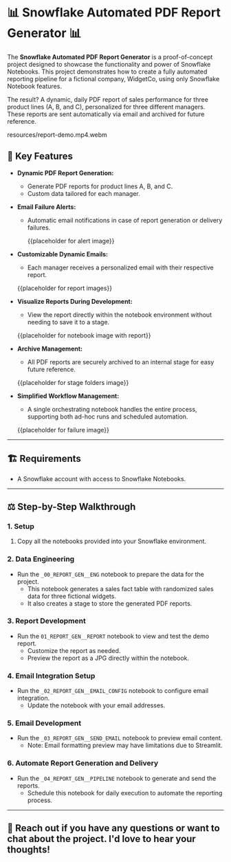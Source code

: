 # 📊 Snowflake Automated PDF Report Generator 📊

The **Snowflake Automated PDF Report Generator** is a proof-of-concept project designed to showcase the functionality and power of Snowflake Notebooks. This project demonstrates how to create a fully automated reporting pipeline for a fictional company, WidgetCo, using only Snowflake Notebook features.

The result? A dynamic, daily PDF report of sales performance for three product lines (A, B, and C), personalized for three different managers. These reports are sent automatically via email and archived for future reference.

resources/report-demo.mp4.webm

## 🔧 Key Features

- **Dynamic PDF Report Generation:**
  - Generate PDF reports for product lines A, B, and C.
  - Custom data tailored for each manager.

- **Email Failure Alerts:**
  - Automatic email notifications in case of report generation or delivery failures.
 
    {{placeholder for alert image}}

- **Customizable Dynamic Emails:**
  - Each manager receives a personalized email with their respective report.

  {{placeholder for report images}}

- **Visualize Reports During Development:**
  - View the report directly within the notebook environment without needing to save it to a stage.

  {{placeholder for notebook image with report}}

- **Archive Management:**
  - All PDF reports are securely archived to an internal stage for easy future reference.

  {{placeholder for stage folders image}}

- **Simplified Workflow Management:**
  - A single orchestrating notebook handles the entire process, supporting both ad-hoc runs and scheduled automation.

  {{placeholder for failure image}}

---

## 🏗️ Requirements

- A Snowflake account with access to Snowflake Notebooks.

---

## ⚖️ Step-by-Step Walkthrough

### 1. Setup
1. Copy all the notebooks provided into your Snowflake environment.

### 2. Data Engineering
- Run the `_00_REPORT_GEN__ENG` notebook to prepare the data for the project.
  - This notebook generates a sales fact table with randomized sales data for three fictional widgets.
  - It also creates a stage to store the generated PDF reports.

### 3. Report Development
- Run the `01_REPORT_GEN__REPORT` notebook to view and test the demo report.
  - Customize the report as needed.
  - Preview the report as a JPG directly within the notebook.

### 4. Email Integration Setup
- Run the `_02_REPORT_GEN__EMAIL_CONFIG` notebook to configure email integration.
  - Update the notebook with your email addresses.

### 5. Email Development
- Run the `_03_REPORT_GEN__SEND_EMAIL` notebook to preview email content.
  - Note: Email formatting preview may have limitations due to Streamlit.

### 6. Automate Report Generation and Delivery
- Run the `_04_REPORT_GEN__PIPELINE` notebook to generate and send the reports.
  - Schedule this notebook for daily execution to automate the reporting process.

---

## 🚀 Reach out if you have any questions or want to chat about the project. I'd love to hear your thoughts!
